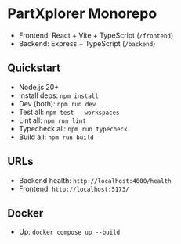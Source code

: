 # PartXplorer Monorepo

- Frontend: React + Vite + TypeScript (`/frontend`)
- Backend: Express + TypeScript (`/backend`)

## Quickstart

- Node.js 20+
- Install deps: `npm install`
- Dev (both): `npm run dev`
- Test all: `npm test --workspaces`
- Lint all: `npm run lint`
- Typecheck all: `npm run typecheck`
- Build all: `npm run build`

## URLs

- Backend health: `http://localhost:4000/health`
- Frontend: `http://localhost:5173/`

## Docker

- Up: `docker compose up --build`